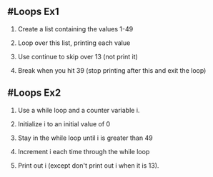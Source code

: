 #Loops Ex1
----------

1.  Create a list containing the values 1-49

2.  Loop over this list, printing each value

3.  Use continue to skip over 13 (not print it)

4.  Break when you hit 39 (stop printing after this and exit the loop)

#Loops Ex2
----------

1. Use a while loop and a counter variable i.

2. Initialize i to an initial value of 0

3. Stay in the while loop until i is greater than 49

4. Increment i each time through the while loop

5. Print out i (except don't print out i when it is 13).
